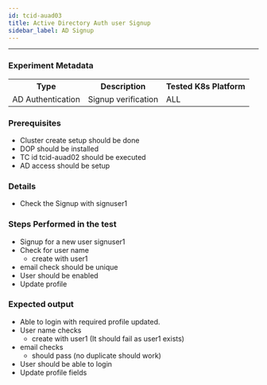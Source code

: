 ```yaml
---
id: tcid-auad03
title: Active Directory Auth user Signup
sidebar_label: AD Signup
---
```

------



### Experiment Metadata

<table>
  <tr>
    <th> Type </th>
    <th> Description </th>
    <th> Tested K8s Platform </th>
  </tr>
  <tr>
    <td> AD Authentication </td>
    <td> Signup verification </td>
    <td> ALL </td>
  </tr>
</table>

### Prerequisites
- Cluster create setup should be done
- DOP should be installed
- TC id tcid-auad02 should be executed
- AD access should be setup


### Details
- Check the Signup with signuser1

### Steps Performed in the test

- Signup for a new user signuser1
- Check for user name 
  - create with user1 
- email check should be unique
- User should be enabled
- Update profile


### Expected output

- Able to login with required profile updated.
- User name checks
  - create with user1 (It should fail as user1 exists)
- email checks
  - should pass (no duplicate should work)
- User should be able to login
- Update profile fields

